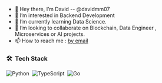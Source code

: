 - 👋 Hey there, I’m David -- @davidmm07
- 👀 I’m interested in Backend Development
- 🌱 I’m currently learning Data Science.
- 💞️ I’m looking to collaborate on Blockchain, Data Engineer , Microservices  or AI projects.
- 📫 How to reach me : [by email](mailto:davidmym07@gmail.com)

### 🛠 &nbsp;Tech Stack

![Python](https://img.shields.io/badge/python-3670A0?style=for-the-badge&logo=python&logoColor=ffdd54)&nbsp;
![TypeScript](https://img.shields.io/badge/typescript-%23007ACC.svg?style=for-the-badge&logo=typescript&logoColor=white)&nbsp;
![Go](https://img.shields.io/badge/go-%2300ADD8.svg?style=for-the-badge&logo=go&logoColor=white)&nbsp;


<!---
davidmm07/davidmm07 is a ✨ special ✨ repository because its `README.md` (this file) appears on your GitHub profile.
You can click the Preview link to take a look at your changes.
--->
